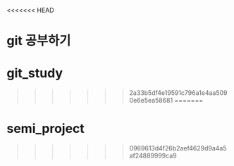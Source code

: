 <<<<<<< HEAD

git 공부하기
=======
# git_study

>>>>>>> 2a33b5df4e19591c796a1e4aa5090e6e5ea58681
=======
# semi_project
>>>>>>> 0969613d4f26b2aef4629d9a4a5af24889999ca9
